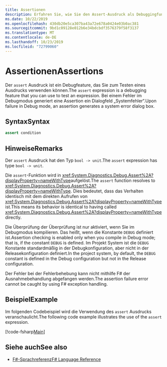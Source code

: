 ```yaml
---
title: Assertionen
description: Erfahren Sie, wie Sie den Assert-Ausdruck als Debuggingfunktion zum Testen von F# Ausdrücken in der Programmiersprache verwenden.
ms.date: 10/22/2019
ms.openlocfilehash: 430db20e5ca307ba43a72e678a0424e03b0ac381
ms.sourcegitcommit: 9bd1c09128e012b6e34bdcbdf3576379f58f3137
ms.translationtype: MT
ms.contentlocale: de-DE
ms.lasthandoff: 10/23/2019
ms.locfileid: "72799060"
---
```

# <a name="assertions"></a><span data-ttu-id="fcded-103">Assertionen</span><span class="sxs-lookup"><span data-stu-id="fcded-103">Assertions</span></span>

<span data-ttu-id="fcded-104">Der `assert` Ausdruck ist ein Debugfeature, das Sie zum Testen eines Ausdrucks verwenden können.</span><span class="sxs-lookup"><span data-stu-id="fcded-104">The `assert` expression is a debugging feature that you can use to test an expression.</span></span> <span data-ttu-id="fcded-105">Bei einem Fehler im Debugmodus generiert eine Assertion ein Dialogfeld „Systemfehler“.</span><span class="sxs-lookup"><span data-stu-id="fcded-105">Upon failure in Debug mode, an assertion generates a system error dialog box.</span></span>

## <a name="syntax"></a><span data-ttu-id="fcded-106">Syntax</span><span class="sxs-lookup"><span data-stu-id="fcded-106">Syntax</span></span>

```fsharp
assert condition
```

## <a name="remarks"></a><span data-ttu-id="fcded-107">Hinweise</span><span class="sxs-lookup"><span data-stu-id="fcded-107">Remarks</span></span>

<span data-ttu-id="fcded-108">Der `assert` Ausdruck hat den Typ `bool -> unit`.</span><span class="sxs-lookup"><span data-stu-id="fcded-108">The `assert` expression has type `bool -> unit`.</span></span>

<span data-ttu-id="fcded-109">Die `assert`-Funktion wird in <xref:System.Diagnostics.Debug.Assert%2A?displayProperty=nameWithType>aufgelöst.</span><span class="sxs-lookup"><span data-stu-id="fcded-109">The `assert` function resolves to <xref:System.Diagnostics.Debug.Assert%2A?displayProperty=nameWithType>.</span></span> <span data-ttu-id="fcded-110">Dies bedeutet, dass das Verhalten identisch mit dem direkten Aufrufen von <xref:System.Diagnostics.Debug.Assert%2A?displayProperty=nameWithType> ist.</span><span class="sxs-lookup"><span data-stu-id="fcded-110">This means its behavior is identical to having called <xref:System.Diagnostics.Debug.Assert%2A?displayProperty=nameWithType> directly.</span></span>

<span data-ttu-id="fcded-111">Die Überprüfung der Überprüfung ist nur aktiviert, wenn Sie im Debugmodus kompilieren. Das heißt, wenn die Konstante `DEBUG` definiert ist.</span><span class="sxs-lookup"><span data-stu-id="fcded-111">Assertion checking is enabled only when you compile in Debug mode; that is, if the constant `DEBUG` is defined.</span></span> <span data-ttu-id="fcded-112">Im Projekt System ist die `DEBUG` Konstante standardmäßig in der Debugkonfiguration, aber nicht in der Releasekonfiguration definiert.</span><span class="sxs-lookup"><span data-stu-id="fcded-112">In the project system, by default, the `DEBUG` constant is defined in the Debug configuration but not in the Release configuration.</span></span>

<span data-ttu-id="fcded-113">Der Fehler bei der Fehlerbehebung kann nicht mithilfe F# der Ausnahmebehandlung abgefangen werden.</span><span class="sxs-lookup"><span data-stu-id="fcded-113">The assertion failure error cannot be caught by using F# exception handling.</span></span>

## <a name="example"></a><span data-ttu-id="fcded-114">Beispiel</span><span class="sxs-lookup"><span data-stu-id="fcded-114">Example</span></span>

<span data-ttu-id="fcded-115">Im folgenden Codebeispiel wird die Verwendung des `assert` Ausdrucks veranschaulicht.</span><span class="sxs-lookup"><span data-stu-id="fcded-115">The following code example illustrates the use of the `assert` expression.</span></span>

[!code-fsharp[Main](~/samples/snippets/fsharp/lang-ref-2/snippet5401.fs)]

## <a name="see-also"></a><span data-ttu-id="fcded-116">Siehe auch</span><span class="sxs-lookup"><span data-stu-id="fcded-116">See also</span></span>

- [<span data-ttu-id="fcded-117">F#-Sprachreferenz</span><span class="sxs-lookup"><span data-stu-id="fcded-117">F# Language Reference</span></span>](index.md)
